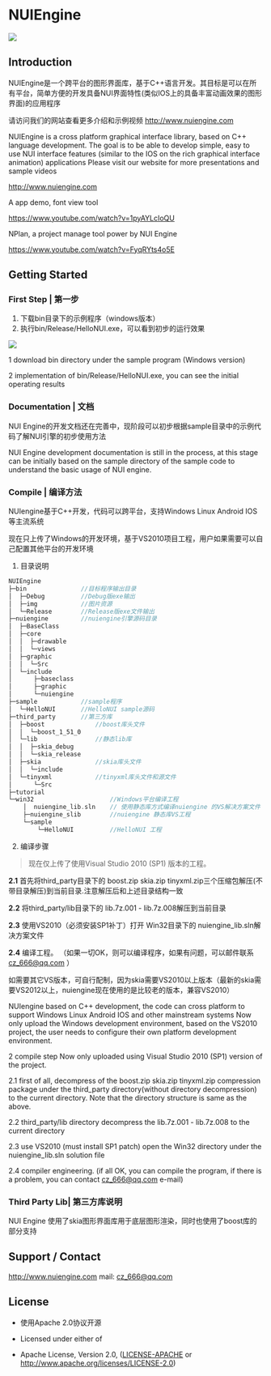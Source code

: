 # NUIEngine
![](https://github.com/Avens666/NUIEngine/blob/master/bin/img/nuilogo.png?raw=true)

## Introduction

NUIEngine是一个跨平台的图形界面库，基于C++语言开发。其目标是可以在所有平台，简单方便的开发具备NUI界面特性(类似IOS上的具备丰富动画效果的图形界面)的应用程序

请访问我们的网站查看更多介绍和示例视频
http://www.nuiengine.com


NUIEngine is a cross platform graphical interface library, based on C++ language development. The goal is to be able to develop simple, easy to use NUI interface features (similar to the IOS on the rich graphical interface animation) applications
Please visit our website for more presentations and sample videos

http://www.nuiengine.com

A app demo, font view tool

https://www.youtube.com/watch?v=1pyAYLcIoQU

NPlan, a project manage tool power by NUI Engine

https://www.youtube.com/watch?v=FyqRYts4o5E


## Getting Started


### First Step | 第一步
1. 下载bin目录下的示例程序（windows版本）
2. 执行bin/Release/HelloNUI.exe，可以看到初步的运行效果

![](https://github.com/Avens666/NUIEngine/blob/master/tutorial/image/hellonui.gif?raw=true)

1 download bin directory under the sample program (Windows version)

2 implementation of bin/Release/HelloNUI.exe, you can see the initial operating results

### Documentation | 文档
NUI Engine的开发文档还在完善中，现阶段可以初步根据sample目录中的示例代码了解NUI引擎的初步使用方法

NUI Engine development documentation is still in the process, at this stage can be initially based on the sample directory of the sample code to understand the basic usage of NUI engine.

### Compile  | 编译方法
NUIengine基于C++开发，代码可以跨平台，支持Windows Linux Android IOS等主流系统

现在只上传了Windows的开发环境，基于VS2010项目工程，用户如果需要可以自己配置其他平台的开发环境

1. 目录说明
``` C++
NUIEngine
├─bin 				//目标程序输出目录
│  ├─Debug			//Debug版exe输出
│  ├─img			//图片资源
│  └─Release		//Release版exe文件输出
├─nuiengine			//nuiengine引擎源码目录
│  ├─BaseClass
│  ├─core
│  │  ├─drawable
│  │  └─views
│  ├─graphic
│  │  └─Src
│  └─include
│      ├─baseclass
│      ├─graphic
│      └─nuiengine
├─sample			//sample程序
│  └─HelloNUI		//HelloNUI sample源码
├─third_party		//第三方库
│  ├─boost				//boost库头文件
│  │  └─boost_1_51_0
│  └─lib				//静态lib库
│  │  ├─skia_debug
│  │  └─skia_release
│  ├─skia				//skia库头文件
│  │  └─include
│  └─tinyxml			//tinyxml库头文件和源文件
│      └─Src
├─tutorial
└─win32						//Windows平台编译工程
  	│  nuiengine_lib.sln	// 使用静态库方式编译nuiengine 的VS解决方案文件
    ├─nuiengine_slib		//nuiengine 静态库VS工程
    └─sample
        └─HelloNUI			//HelloNUI 工程
```

2. 编译步骤
> 现在仅上传了使用Visual Studio 2010 (SP1) 版本的工程。

**2.1** 首先将third_party目录下的  boost.zip skia.zip  tinyxml.zip三个压缩包解压(不带目录解压)到当前目录.注意解压后和上述目录结构一致

**2.2** 将third_party/lib目录下的  lib.7z.001 -  lib.7z.008解压到当前目录

**2.3** 使用VS2010（必须安装SP1补丁）打开 Win32目录下的 nuiengine_lib.sln解决方案文件

**2.4** 编译工程。 （如果一切OK，则可以编译程序，如果有问题，可以邮件联系  cz_666@qq.com ）

如需要其它VS版本，可自行配制，因为skia需要VS2010以上版本（最新的skia需要VS2012以上，nuiengine现在使用的是比较老的版本，兼容VS2010）

NUIengine based on C++ development, the code can cross platform to support Windows Linux Android IOS and other mainstream systems
Now only upload the Windows development environment, based on the VS2010 project, the user needs to configure their own platform development environment.

2 compile step
Now only uploaded using Visual Studio 2010 (SP1) version of the project.

2.1 first of all, decompress of the boost.zip skia.zip tinyxml.zip compression package  under the third_party directory(without directory decompression) to the current directory. Note that the directory structure is same as the above.

2.2 third_party/lib directory  decompress the lib.7z.001 - lib.7z.008 to the current directory

2.3 use VS2010 (must install SP1 patch) open the Win32 directory under the nuiengine_lib.sln solution file

2.4 compiler engineering. (if all OK, you can compile the program, if there is a problem, you can contact cz_666@qq.com e-mail)

### Third Party Lib| 第三方库说明
NUI Engine 使用了skia图形界面库用于底层图形渲染，同时也使用了boost库的部分支持

## Support / Contact
http://www.nuiengine.com
mail: cz_666@qq.com

## License
- 使用Apache 2.0协议开源

- Licensed under either of
 * Apache License, Version 2.0, ([LICENSE-APACHE](LICENSE-APACHE) or http://www.apache.org/licenses/LICENSE-2.0)
